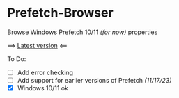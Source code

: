 # Prefetch-Browser
Browse Windows Prefetch 10/11 *(for now)* properties


==> [Latest version](https://github.com/kacos2000/Prefetch-Browser/releases/latest) <==


To Do:
- [ ] Add error checking
- [ ]  Add support for earlier versions of Prefetch *(11/17/23)*  
- [X] Windows 10/11 ok
